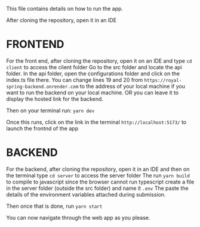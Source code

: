 This file contains details on how to run the app.

After cloning the repository, open it in an IDE

# FRONTEND
For the front end, after cloning the repository, open it on an IDE and type ``cd client`` to access the client folder
Go to the src folder and locate the api folder. In the api folder, open the configurations folder and click on the index.ts file there.
You can change lines 19 and 20 from ``https://royal-spring-backend.onrender.com`` to the address of your local machine if you want to run the backend on your local machine.
OR you can leave it to display the hosted link for the backend.

Then on your terminal run: ```yarn dev```

Once this runs, click on the link in the terminal ``http://localhost:5173/`` to launch the frontnd of the app


# BACKEND
For the backend, after cloning the repository, open it in an IDE and then on the terminal type ``cd server`` to access the server folder
The run ``yarn build`` to compile to javascript since the browser cannot run typescript
create a file in the server folder (outside the src folder) and name it ``.env``
The paste the details of the environment variables attached during submission.

Then once that is done, run ``yarn start``

You can now navigate through the web app as you please.